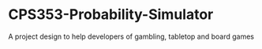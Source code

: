 # CPS353-Probability-Simulator
A project design to help developers of gambling, tabletop and board games
